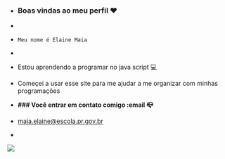 - ### Boas vindas ao meu perfil ❤️
- 
- ```Meu nome é Elaine Maia``` 
- 
- Estou aprendendo a programar no java script 💻 
- Começei a usar esse site para me ajudar a me organizar com minhas programações

- **### Você entrar em contato comigo :email 📪**

-  maia.elaine@escola.pr.gov.br
-  

![](https://tenor.com/pt-BR/view/bubu-dancing-dance-happy-dance-bubu-cat-gif-9406698208260770694)
